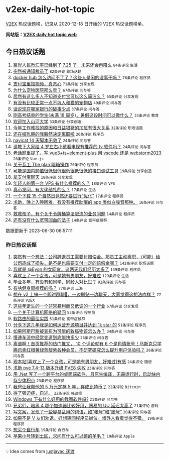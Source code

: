 # v2ex-daily-hot-topic

[V2EX](https://www.v2ex.com/) 热议话题榜，记录从 2020-12-18 日开始的 V2EX 热议话题榜单。

**网站版：[V2EX daily hot topic web](https://boojack.github.io/v2ex-daily-hot-topic-web/)**

## 今日热议话题

<!-- TODAY BEGIN -->

1. [离岸人民币汇率已经到了 7.25 了，未来还会再降么](https://www.v2ex.com/t/952927) `84条评论` `生活`
1. [突然被通知裁员了](https://www.v2ex.com/t/952885) `82条评论` `职场话题`
1. [docker hub 怎么访问不了了？这些人是闲的没事干吗？](https://www.v2ex.com/t/952876) `76条评论` `程序员`
1. [支付宝里加视频，真恶心](https://www.v2ex.com/t/952879) `71条评论` `分享发现`
1. [为什么宠物医院那么贵？](https://www.v2ex.com/t/952915) `67条评论` `问与答`
1. [居然有这么多人不知道支付宝可以这么简洁么？](https://www.v2ex.com/t/952919) `65条评论` `分享发现`
1. [有没有比较正常一点不坑人和猫的宠物店](https://www.v2ex.com/t/952871) `49条评论` `问与答`
1. [话说现在哪家银行的破事少点](https://www.v2ex.com/t/952967) `37条评论` `问与答`
1. [刚高考结束的学生(未满 18 周岁)，暑假这段时间可以做什么？](https://www.v2ex.com/t/952989) `33条评论` `教育`
1. [欢迎加入山河大学](https://www.v2ex.com/t/952971) `33条评论` `分享创造`
1. [今年工作难找的原因和日益猖獗的加班有很大关系](https://www.v2ex.com/t/952962) `32条评论` `职场话题`
1. [还在哺乳期的我毅然决定离职啦](https://www.v2ex.com/t/952981) `26条评论` `程序员`
1. [navicat 14 天脚本无效了](https://www.v2ex.com/t/952939) `24条评论` `问与答`
1. [请教下大家给 4 岁左右小孩看电视有推荐的 tv 软件吗？](https://www.v2ex.com/t/952864) `24条评论` `问与答`
1. [老话题重提了，写 vue3+ts+element-plus 用 vscode 还是 webstorm2023](https://www.v2ex.com/t/952974) `20条评论` `Vue.js`
1. [关于瓦工 The plan 暗箱操作](https://www.v2ex.com/t/952960) `20条评论` `程序员`
1. [可能是国内颜值很低很低很低很低很低的接口调试工具](https://www.v2ex.com/t/952875) `19条评论` `分享创造`
1. [拿支付宝聊天](https://www.v2ex.com/t/952899) `18条评论` `分享发现`
1. [年轻人的第一台 VPS 有什么推荐的么？](https://www.v2ex.com/t/952888) `18条评论` `VPS`
1. [真心发问，有大佬结扎的么？](https://www.v2ex.com/t/953000) `17条评论` `生活`
1. [一个下载 15 个自然日竟然还要进行“优化”](https://www.v2ex.com/t/952963) `17条评论` `程序员`
1. [求助，晚上入睡困难，有没有推荐助眠的 app 类似白噪音那种。](https://www.v2ex.com/t/952933) `16条评论` `问与答`
1. [救救孩子，有个关于令牌桶算法限流的业务问题](https://www.v2ex.com/t/952980) `14条评论` `程序员`
1. [还有没有什么宽带回血的法子](https://www.v2ex.com/t/952865) `14条评论` `宽带症候群`

数据更新于 2023-06-30 06:57:11

<!-- TODAY END -->

### 昨日热议话题

<!-- YESTERDAY BEGIN -->

1. [突然有一个想法：公司辞退员工需要付赔偿金。那员工主动离职，（可能）给公司造成了损失，是不是也需要支付一定的赔偿金呢？](https://www.v2ex.com/t/952698) `142条评论` `职场话题`
1. [我就是 @Eyon 的女网友，这两天我们经历太多了](https://www.v2ex.com/t/952600) `139条评论` `程序员`
1. [喜欢上了一个女孩，可是她有男朋友，好难过](https://www.v2ex.com/t/952567) `129条评论` `生活`
1. [毕业多年，有没有和同学、同龄人对比过？](https://www.v2ex.com/t/952618) `92条评论` `问与答`
1. [有啥健身房推荐的吗？](https://www.v2ex.com/t/952596) `77条评论` `上海`
1. [想在 v2 上搞一个即时群聊🐶，一边刷贴一边聊天，大家觉得这想法咋样？](https://www.v2ex.com/t/952634) `77条评论` `V2EX`
1. [这些年诞生的一个非常暴利而又低调的一个行业](https://www.v2ex.com/t/952753) `67条评论` `分享发现`
1. [一个关于计算机网络的疑问](https://www.v2ex.com/t/952586) `53条评论` `程序员`
1. [软路由的最佳实践](https://www.v2ex.com/t/952691) `51条评论` `宽带症候群`
1. [分享下这几年我是如何运营开源项目并达到 1k star 的](https://www.v2ex.com/t/952569) `51条评论` `程序员`
1. [如果阿斯巴甜被宣布为可能的致癌物该怎么办？](https://www.v2ex.com/t/952818) `34条评论` `问与答`
1. [慢速车流中经常变道到底能快多少](https://www.v2ex.com/t/952644) `26条评论` `问与答`
1. [离谱啊！首页推荐的热门推文， 10 个评论就有 6 个是色情账号！马斯克只学腾讯卖红橙黄绿蓝靛紫各种会员，不研究研究怎么提升用户体验吗？](https://www.v2ex.com/t/952558) `26条评论` `问与答`
1. [观本站[喜欢上了一个女孩，可是她有男朋友，好难过]有感](https://www.v2ex.com/t/952654) `24条评论` `随想`
1. [求助 pve 7.4-13 版本升级 PVE8 失败](https://www.v2ex.com/t/952694) `23条评论` `问与答`
1. [用 .Net 写了一个跨平台的桌面端软件，且原生编译，无需运行时，启动快内存少体积小](https://www.v2ex.com/t/952603) `23条评论` `程序员`
1. [我爸让我帮他的 5 万元定存 5 年，存成比特币？](https://www.v2ex.com/t/952791) `22条评论` `Bitcoin`
1. [得了强迫症，自述。](https://www.v2ex.com/t/952663) `22条评论` `强迫症`
1. [Windows 下有什么好用的截图软件吗?](https://www.v2ex.com/t/952678) `21条评论` `问与答`
1. [兄弟们，暗黑 4 哪个加速器比较好用，网易的 UU 延迟太高了](https://www.v2ex.com/t/952555) `21条评论` `游戏`
1. [写文案，发现了一些容易乱用的词语，如“帐号”和“账号”](https://www.v2ex.com/t/952793) `20条评论` `问与答`
1. [如果不是 V 友们劝退。好想转回程序员岗位。墙外人看着觉得不错。](https://www.v2ex.com/t/952788) `19条评论` `程序员`
1. [想买个自行车](https://www.v2ex.com/t/952733) `19条评论` `自行车`
1. [苹果小号转到土区，求问有什么可以薅的羊毛？](https://www.v2ex.com/t/952587) `19条评论` `Apple`

<!-- YESTERDAY END -->

---

💡 Idea comes from [justjavac 迷渡](https://github.com/justjavac/)
